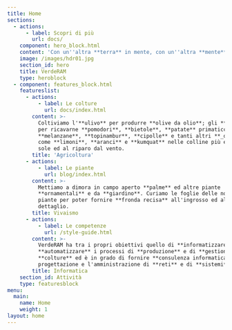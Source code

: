 ```yaml
---
title: Home
sections:
  - actions:
      - label: Scopri di più
        url: docs/
    component: hero_block.html
    content: 'Con un''altra **terra** in mente, con un''altra **mente** in terra.'
    image: /images/hdr01.jpg
    section_id: hero
    title: VerdeRAM
    type: heroblock
  - component: features_block.html
    featureslist:
      - actions:
          - label: Le colture
            url: docs/index.html
        content: >-
          Coltiviamo l'**ulivo** per produrre **olive da olio**; gli **orti**
          per ricavarne **pomodori**, **bietole**, **patate** primaticce,
          **melanzane**, **topinambur**, **cipolle** e tanti altri **_ortaggi di stagione_** e gli **agrumi**
          come **limoni**, **aranci** e **kumquat** nelle colline più esposte al
          sole ed al riparo dal vento.
        title: 'Agricoltura'
      - actions:
          - label: Le piante
            url: blog/index.html
        content: >-
          Mettiamo a dimora in campo aperto **palme** ed altre piante
          **ornamentali** e da **giardino**. Curiamo le foglie delle nostre
          piante per poter fornire **fronda recisa** all'ingrosso ed al
          dettaglio.
        title: Vivaismo
      - actions:
          - label: Le competenze
            url: /style-guide.html
        content: >-
          VerdeRAM ha tra i propri obiettivi quello di **informatizzare** ed
          **automatizzare** i processi di **produzione** e di **gestione** delle
          **colture** ed è in grado di fornire **consulenza informatica** per la
          progettazione e l'amministrazione di **reti** e di **sistemi**.
        title: Informatica
    section_id: Attività
    type: featuresblock
menu:
  main:
    name: Home
    weight: 1
layout: home
---
```


